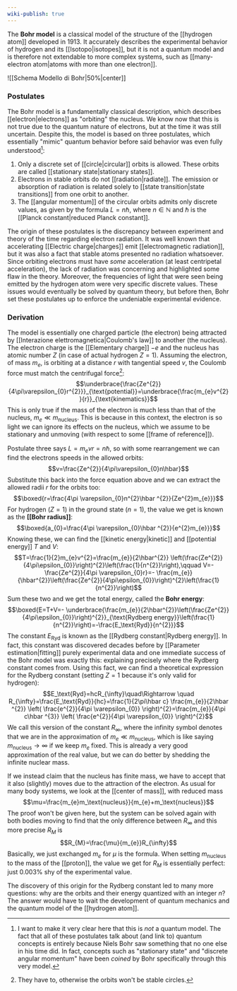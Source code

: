 ```yaml
---
wiki-publish: true
---
```

The **Bohr model** is a classical model of the structure of the [[hydrogen atom]] developed in 1913. It accurately describes the experimental behavior of hydrogen and its [[Isotopo|isotopes]], but it is not a quantum model and is therefore not extendable to more complex systems, such as [[many-electron atom|atoms with more than one electron]].

![[Schema Modello di Bohr|50%|center]]
### Postulates
The Bohr model is a fundamentally classical description, which describes [[electron|electrons]] as "orbiting" the nucleus. We know now that this is not true due to the quantum nature of electrons, but at the time it was still uncertain. Despite this, the model is based on three postulates, which essentially "mimic" quantum behavior before said behavior was even fully understood[^1]:
1. Only a discrete set of [[circle|circular]] orbits is allowed. These orbits are called [[stationary state|stationary states]].
2. Electrons in stable orbits do not [[radiation|radiate]]. The emission or absorption of radiation is related solely to [[state transition|state transitions]] from one orbit to another.
3. The [[angular momentum]] of the circular orbits admits only discrete values, as given by the formula $L=n\hbar$, where $n\in \mathbb{N}$ and $\hbar$ is the [[Planck constant|reduced Planck constant]].

The origin of these postulates is the discrepancy between experiment and theory of the time regarding electron radiation. It was well known that accelerating [[Electric charge|charges]] emit [[electromagnetic radiation]], but it was also a fact that stable atoms presented no radiation whatsoever. Since orbiting electrons must have *some* acceleration (at least centripetal acceleration), the lack of radiation was concerning and highlighted some flaw in the theory. Moreover, the frequencies of light that were seen being emitted by the hydrogen atom were very specific discrete values. These issues would eventually be solved by quantum theory, but before then, Bohr set these postulates up to enforce the undeniable experimental evidence.
### Derivation
The model is essentially one charged particle (the electron) being attracted by [[Interazione elettromagnetica|Coulomb's law]] to another (the nucleus). The electron charge is the [[Elementary charge]] $-e$ and the nucleus has atomic number $Z$ (in case of actual hydrogen $Z=1$). Assuming the electron, of mass $m_{e}$, is orbiting at a distance $r$ with tangential speed $v$, the Coulomb force must match the centrifugal force[^2]:
$$\underbrace{\frac{Ze^{2}}{4\pi\varepsilon_{0}r^{2}}}_{\text{potential}}=\underbrace{\frac{m_{e}v^{2}}{r}}_{\text{kinematics}}$$
This is only true if the mass of the electron is much less than that of the nucleus, $m_{e}\ll m_\text{nucleus}$. This is because in this context, the electron is so light we can ignore its effects on the nucleus, which we assume to be stationary and unmoving (with respect to some [[frame of reference]]).

Postulate three says $L=m_{e}vr=n\hbar$, so with some rearrangement we can find the electrons speeds in the allowed orbits:
$$v=\frac{Ze^{2}}{4\pi\varepsilon_{0}n\hbar}$$
Substitute this back into the force equation above and we can extract the allowed radii $r$ for the orbits too:
$$\boxed{r=\frac{4\pi \varepsilon_{0}n^{2}\hbar ^{2}}{Ze^{2}m_{e}}}$$
For hydrogen ($Z=1$) in the ground state ($n=1$), the value we get is known as the **[[Bohr radius]]**:
$$\boxed{a_{0}=\frac{4\pi \varepsilon_{0}\hbar ^{2}}{e^{2}m_{e}}}$$
Knowing these, we can find the [[kinetic energy|kinetic]] and [[potential energy]] $T$ and $V$:
$$T=\frac{1}{2}m_{e}v^{2}=\frac{m_{e}}{2\hbar^{2}} \left(\frac{Ze^{2}}{4\pi\epsilon_{0}}\right)^{2}\left(\frac{1}{n^{2}}\right),\qquad V=- \frac{Ze^{2}}{4\pi \varepsilon_{0}r}=- \frac{m_{e}}{\hbar^{2}}\left(\frac{Ze^{2}}{4\pi\epsilon_{0}}\right)^{2}\left(\frac{1}{n^{2}}\right)$$
Sum these two and we get the total energy, called the **Bohr energy**:
$$\boxed{E=T+V=- \underbrace{\frac{m_{e}}{2\hbar^{2}}\left(\frac{Ze^{2}}{4\pi\epsilon_{0}}\right)^{2}}_{\text{Rydberg energy}}\left(\frac{1}{n^{2}}\right)=-\frac{E_\text{Ryd}}{n^{2}}}$$
The constant $E_\text{Ryd}$ is known as the [[Rydberg constant|Rydberg energy]]. In fact, this constant was discovered decades before by [[Parameter estimation|fitting]] purely experimental data and one immediate success of the Bohr model was exactly this: explaining precisely where the Rydberg constant comes from. Using this fact, we can find a theoretical expression for the Rydberg constant (setting $Z=1$ because it's only valid for hydrogen):
$$E_\text{Ryd}=hcR_{\infty}\quad\Rightarrow \quad R_{\infty}=\frac{E_\text{Ryd}}{hc}=\frac{1}{2\pi\hbar c} \frac{m_{e}}{2\hbar ^{2}} \left( \frac{e^{2}}{4\pi \varepsilon_{0}} \right)^{2}=\frac{m_{e}}{4\pi c\hbar ^{3}} \left( \frac{e^{2}}{4\pi \varepsilon_{0}} \right)^{2}$$
We call this version of the constant $R_{\infty}$, where the infinity symbol denotes that we are in the approximation of $m_{e}\ll m_\text{nucleus}$, which is like saying $m_\text{nucleus}\to \infty$ if we keep $m_{e}$ fixed. This is already a very good approximation of the real value, but we can do better by shedding the infinite nuclear mass.

If we instead claim that the nucleus has finite mass, we have to accept that it also (slightly) moves due to the attraction of the electron. As usual for many body systems, we look at the [[center of mass]], with reduced mass
$$\mu=\frac{m_{e}m_\text{nucleus}}{m_{e}+m_\text{nucleus}}$$
The proof won't be given here, but the system can be solved again with both bodies moving to find that the only difference between $R_{\infty}$ and this more precise $R_{M}$ is
$$R_{M}=\frac{\mu}{m_{e}}R_{\infty}$$
Basically, we just exchanged $m_{e}$ for $\mu$ is the formula. When setting $m_\text{nucleus}$ to the mass of the [[proton]], the value we get for $R_{M}$ is essentially perfect: just $0.003$% shy of the experimental value. 

The discovery of this origin for the Rydberg constant led to many more questions: why are the orbits and their energy quantized with an integer $n$? The answer would have to wait the development of quantum mechanics and the quantum model of the [[hydrogen atom]].

[^1]: I want to make it very clear here that this is *not* a quantum model. The fact that all of these postulates talk about (and link to) quantum concepts is entirely because Niels Bohr saw something that no one else in his time did. In fact, concepts such as "stationary state" and "discrete angular momentum" have been *coined* by Bohr specifically through this very model.

[^2]: They have to, otherwise the orbits won't be stable circles.